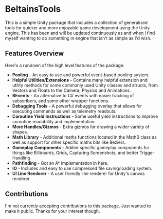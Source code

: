 # BeltainsTools
This is a simple Unity package that includes a collection of generalised tools for quicker and more enjoyable game development using the Unity engine. This has been and will be updated continuously as and when I find myself wanting to do something in engine that isn't as simple as I'd wish.

## Features Overview
Here's a rundown of the high level features of the package:
* <b>Pooling</b> - An easy to use and powerful event-based pooling system.
* <b>Helpful Utilities/Extensions</b> - Contains many helpful extension and utility methods for some commonly used Unity classes and structs, from Vectors and Floats to the Camera, Physics and Animations.
* <b>BEvents</b> - An alternative to C# events with easier tracking of subscribers, and some other wrapper functions.
* <b>Debugging Tools</b> - A powerful debugging overlay that allows for executing commands as well as telemetry readouts.
* <b>Coroutine Yield Instructions</b> - Some useful yield instructions to improve coroutine readability and implementation.
* <b>More Handles/Gizmos</b> - Extra gizmos for drawing a wider variety of shapes.
* <b>Math Library</b> - Additional maths functions located in the MathB class as well as support for other specific maths bits like Beziers.
* <b>Gameplay Components</b> - Added specific gameplay components for things like Billboards, Grids, Capturing Screenshots, and better Trigger Handling.
* <b>Pathfinding</b> - Got an A* implementation in here. 
* <b>IO</b> - Includes and easy to use compressed file saving/loading system.
* <b>UI Line Renderer</b> - A user friendly line renderer for Unity's canvas renderer.

## Contributions
I'm not currently accepting contributions to this package. Just wanted to make it public. Thanks for your interest though.